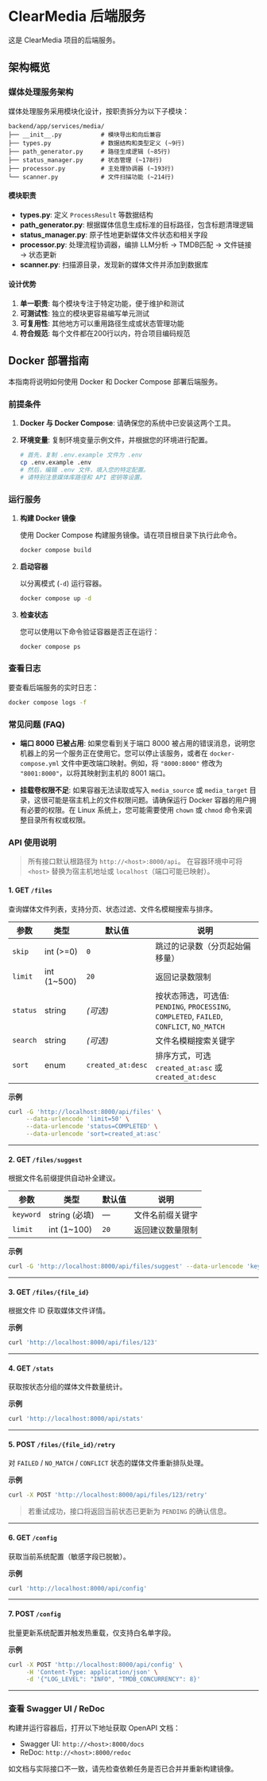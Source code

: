 # ClearMedia 后端服务

这是 ClearMedia 项目的后端服务。

## 架构概览

### 媒体处理服务架构

媒体处理服务采用模块化设计，按职责拆分为以下子模块：

```
backend/app/services/media/
├── __init__.py           # 模块导出和向后兼容
├── types.py              # 数据结构和类型定义 (~9行)
├── path_generator.py     # 路径生成逻辑 (~85行)
├── status_manager.py     # 状态管理 (~178行)
├── processor.py          # 主处理协调器 (~193行)
└── scanner.py            # 文件扫描功能 (~214行)
```

#### 模块职责

- **types.py**: 定义 `ProcessResult` 等数据结构
- **path_generator.py**: 根据媒体信息生成标准的目标路径，包含标题清理逻辑
- **status_manager.py**: 原子性地更新媒体文件状态和相关字段
- **processor.py**: 处理流程协调器，编排 LLM分析 → TMDB匹配 → 文件链接 → 状态更新
- **scanner.py**: 扫描源目录，发现新的媒体文件并添加到数据库

#### 设计优势

1. **单一职责**: 每个模块专注于特定功能，便于维护和测试
2. **可测试性**: 独立的模块更容易编写单元测试
3. **可复用性**: 其他地方可以重用路径生成或状态管理功能
4. **符合规范**: 每个文件都在200行以内，符合项目编码规范

## Docker 部署指南

本指南将说明如何使用 Docker 和 Docker Compose 部署后端服务。

### 前提条件

1.  **Docker 与 Docker Compose**: 请确保您的系统中已安装这两个工具。
2.  **环境变量**: 复制环境变量示例文件，并根据您的环境进行配置。

    ```bash
    # 首先，复制 .env.example 文件为 .env
    cp .env.example .env
    # 然后，编辑 .env 文件，填入您的特定配置。
    # 请特别注意媒体库路径和 API 密钥等设置。
    ```

### 运行服务

1.  **构建 Docker 镜像**

    使用 Docker Compose 构建服务镜像。请在项目根目录下执行此命令。

    ```bash
    docker compose build
    ```

2.  **启动容器**

    以分离模式 (`-d`) 运行容器。

    ```bash
    docker compose up -d
    ```

3.  **检查状态**

    您可以使用以下命令验证容器是否正在运行：

    ```bash
    docker compose ps
    ```

### 查看日志

要查看后端服务的实时日志：

```bash
docker compose logs -f
```

### 常见问题 (FAQ)

-   **端口 8000 已被占用**:
    如果您看到关于端口 8000 被占用的错误消息，说明您机器上的另一个服务正在使用它。您可以停止该服务，或者在 `docker-compose.yml` 文件中更改端口映射。例如，将 `"8000:8000"` 修改为 `"8001:8000"`，以将其映射到主机的 8001 端口。

-   **挂载卷权限不足**:
    如果容器无法读取或写入 `media_source` 或 `media_target` 目录，这很可能是宿主机上的文件权限问题。请确保运行 Docker 容器的用户拥有必要的权限。在 Linux 系统上，您可能需要使用 `chown` 或 `chmod` 命令来调整目录所有权或权限。

### API 使用说明

> 所有接口默认根路径为 `http://<host>:8000/api`。
> 在容器环境中可将 `<host>` 替换为宿主机地址或 `localhost`（端口可能已映射）。

#### 1. GET `/files`
查询媒体文件列表，支持分页、状态过滤、文件名模糊搜索与排序。

| 参数         | 类型                                   | 默认值            | 说明                                                                                                  |
|--------------|----------------------------------------|-------------------|-------------------------------------------------------------------------------------------------------|
| `skip`       | int (>=0)                              | `0`               | 跳过的记录数（分页起始偏移量）                                                                         |
| `limit`      | int (1~500)                            | `20`              | 返回记录数限制                                                                                        |
| `status`     | string                                 | *(可选)*          | 按状态筛选，可选值: `PENDING`, `PROCESSING`, `COMPLETED`, `FAILED`, `CONFLICT`, `NO_MATCH`            |
| `search`     | string                                 | *(可选)*          | 文件名模糊搜索关键字                                                                                  |
| `sort`       | enum                                   | `created_at:desc` | 排序方式，可选 `created_at:asc` 或 `created_at:desc`                                                  |

**示例**
```bash
curl -G 'http://localhost:8000/api/files' \
     --data-urlencode 'limit=50' \
     --data-urlencode 'status=COMPLETED' \
     --data-urlencode 'sort=created_at:asc'
```

---

#### 2. GET `/files/suggest`
根据文件名前缀提供自动补全建议。

| 参数     | 类型            | 默认值   | 说明                                      |
|----------|-----------------|----------|-------------------------------------------|
| `keyword`| string (必填)   | —        | 文件名前缀关键字                          |
| `limit`  | int (1~100)     | `20`     | 返回建议数量限制                          |

**示例**
```bash
curl -G 'http://localhost:8000/api/files/suggest' --data-urlencode 'keyword=movie'
```

---

#### 3. GET `/files/{file_id}`
根据文件 ID 获取媒体文件详情。

**示例**
```bash
curl 'http://localhost:8000/api/files/123'
```

---

#### 4. GET `/stats`
获取按状态分组的媒体文件数量统计。

**示例**
```bash
curl 'http://localhost:8000/api/stats'
```

---

#### 5. POST `/files/{file_id}/retry`
对 `FAILED` / `NO_MATCH` / `CONFLICT` 状态的媒体文件重新排队处理。

**示例**
```bash
curl -X POST 'http://localhost:8000/api/files/123/retry'
```

> 若重试成功，接口将返回当前状态已更新为 `PENDING` 的确认信息。

---

#### 6. GET `/config`
获取当前系统配置（敏感字段已脱敏）。

**示例**
```bash
curl 'http://localhost:8000/api/config'
```

---

#### 7. POST `/config`
批量更新系统配置并触发热重载，仅支持白名单字段。

**示例**
```bash
curl -X POST 'http://localhost:8000/api/config' \
     -H 'Content-Type: application/json' \
     -d '{"LOG_LEVEL": "INFO", "TMDB_CONCURRENCY": 8}'
```

---

### 查看 Swagger UI / ReDoc

构建并运行容器后，打开以下地址获取 OpenAPI 文档：

- Swagger UI: `http://<host>:8000/docs`
- ReDoc: `http://<host>:8000/redoc`

如文档与实际接口不一致，请先检查依赖任务是否已合并并重新构建镜像。


